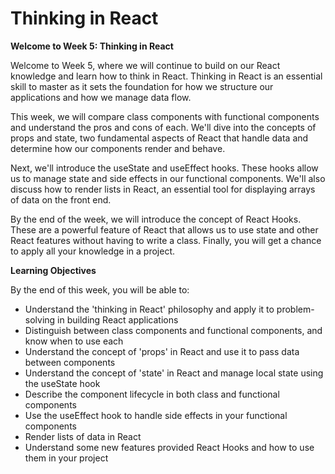 # Thinking in React

**Welcome to Week 5: Thinking in React**

Welcome to Week 5, where we will continue to build on our React knowledge and learn how to think in React. Thinking in React is an essential skill to master as it sets the foundation for how we structure our applications and how we manage data flow.

This week, we will compare class components with functional components and understand the pros and cons of each. We'll dive into the concepts of props and state, two fundamental aspects of React that handle data and determine how our components render and behave.

Next, we'll introduce the useState and useEffect hooks. These hooks allow us to manage state and side effects in our functional components. We'll also discuss how to render lists in React, an essential tool for displaying arrays of data on the front end.

By the end of the week, we will introduce the concept of React Hooks. These are a powerful feature of React that allows us to use state and other React features without having to write a class. Finally, you will get a chance to apply all your knowledge in a project.

**Learning Objectives**

By the end of this week, you will be able to:

* Understand the 'thinking in React' philosophy and apply it to problem-solving in building React applications
* Distinguish between class components and functional components, and know when to use each
* Understand the concept of 'props' in React and use it to pass data between components
* Understand the concept of 'state' in React and manage local state using the useState hook
* Describe the component lifecycle in both class and functional components
* Use the useEffect hook to handle side effects in your functional components
* Render lists of data in React
* Understand some new features provided React Hooks and how to use them in your project